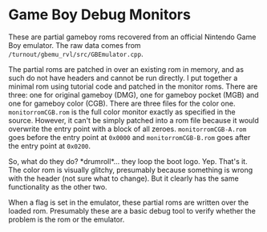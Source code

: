 # Game Boy Debug Monitors
These are partial gameboy roms recovered from an official Nintendo Game Boy emulator. The raw data comes from `/turnout/gbemu_rvl/src/GBEmulator.cpp`.

The partial roms are patched in over an existing rom in memory, and as such do not have headers and cannot be run directly. I put together a minimal rom using tutorial code and patched in the monitor roms. There are three: one for original gameboy (DMG), one for gameboy pocket (MGB) and one for gameboy color (CGB). There are three files for the color one. `monitorromCGB.rom` is the full color monitor exactly as specified in the source. However, it can't be simply patched into a rom file because it would overwrite the entry point with a block of all zeroes. `monitorromCGB-A.rom` goes before the entry point at `0x0000` and `monitorromCGB-B.rom` goes after the entry point at `0x0200`.


So, what do they do? \*drumroll\*... they loop the boot logo. Yep. That's it. The color rom is visually glitchy, presumably because something is wrong with the header (not sure what to change). But it clearly has the same functionality as the other two.

When a flag is set in the emulator, these partial roms are written over the loaded rom. Presumably these are a basic debug tool to verify whether the problem is the rom or the emulator.